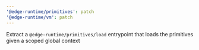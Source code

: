 ```yaml
---
'@edge-runtime/primitives': patch
'@edge-runtime/vm': patch
---
```


Extract a `@edge-runtime/primitives/load` entrypoint that loads the primitives given a scoped global context
